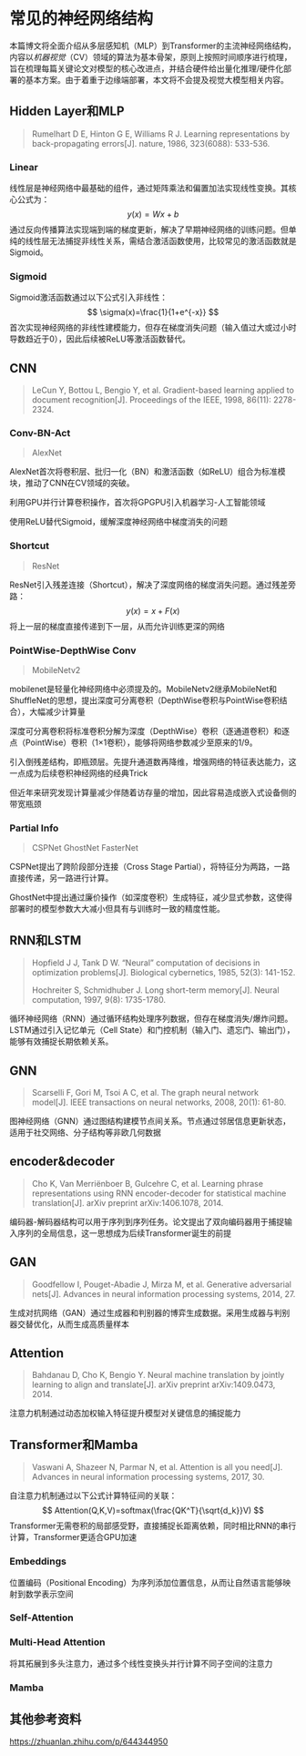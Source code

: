 # 常见的神经网络结构

本篇博文将全面介绍从多层感知机（MLP）到Transformer的主流神经网络结构，内容以*机器视觉*（CV）领域的算法为基本骨架，原则上按照时间顺序进行梳理，旨在梳理每篇关键论文对模型的核心改进点，并结合硬件给出量化推理/硬件化部署的基本方案。由于着重于边缘端部署，本文将不会提及视觉大模型相关内容。

## Hidden Layer和MLP

> Rumelhart D E, Hinton G E, Williams R J. Learning representations by  back-propagating errors[J]. nature, 1986, 323(6088): 533-536.

### Linear

线性层是神经网络中最基础的组件，通过矩阵乘法和偏置加法实现线性变换。其核心公式为：
$$
y(x)=Wx+b
$$
通过反向传播算法实现端到端的梯度更新，解决了早期神经网络的训练问题。但单纯的线性层无法捕捉非线性关系，需结合激活函数使用，比较常见的激活函数就是Sigmoid。

### Sigmoid

Sigmoid激活函数通过以下公式引入非线性：
$$
\sigma(x)=\frac{1}{1+e^{-x}}
$$
首次实现神经网络的非线性建模能力，但存在梯度消失问题（输入值过大或过小时导数趋近于0），因此后续被ReLU等激活函数替代。

## CNN

> LeCun Y, Bottou L, Bengio Y, et al. Gradient-based learning applied to  document recognition[J]. Proceedings of the IEEE, 1998, 86(11):  2278-2324.



### Conv-BN-Act

> AlexNet

AlexNet首次将卷积层、批归一化（BN）和激活函数（如ReLU）组合为标准模块，推动了CNN在CV领域的突破。

利用GPU并行计算卷积操作，首次将GPGPU引入机器学习-人工智能领域

使用ReLU替代Sigmoid，缓解深度神经网络中梯度消失的问题

### Shortcut

> ResNet

ResNet引入残差连接（Shortcut），解决了深度网络的梯度消失问题。通过残差旁路：
$$
y(x) = x+F(x)
$$
将上一层的梯度直接传递到下一层，从而允许训练更深的网络

### PointWise-DepthWise Conv

> MobileNetv2

mobilenet是轻量化神经网络中必须提及的。MobileNetv2继承MobileNet和ShuffleNet的思想，提出深度可分离卷积（DepthWise卷积与PointWise卷积结合），大幅减少计算量

深度可分离卷积将标准卷积分解为深度（DepthWise）卷积（逐通道卷积）和逐点（PointWise）卷积（1×1卷积），能够将网络参数减少至原来的1/9。

引入倒残差结构，即瓶颈层。先提升通道数再降维，增强网络的特征表达能力，这一点成为后续卷积神经网络的经典Trick

但近年来研究发现计算量减少伴随着访存量的增加，因此容易造成嵌入式设备侧的带宽瓶颈

### Partial Info

> CSPNet GhostNet FasterNet

CSPNet提出了跨阶段部分连接（Cross Stage Partial），将特征分为两路，一路直接传递，另一路进行计算。

GhostNet中提出通过廉价操作（如深度卷积）生成特征，减少显式参数，这使得部署时的模型参数大大减小但具有与训练时一致的精度性能。

## RNN和LSTM

> Hopfield J J, Tank D W. “Neural” computation of decisions in  optimization problems[J]. Biological cybernetics, 1985, 52(3): 141-152.
>
> Hochreiter S, Schmidhuber J. Long short-term memory[J]. Neural computation, 1997, 9(8): 1735-1780.

循环神经网络（RNN）通过循环结构处理序列数据，但存在梯度消失/爆炸问题。LSTM通过引入记忆单元（Cell State）和门控机制（输入门、遗忘门、输出门），能够有效捕捉长期依赖关系。

## GNN

> Scarselli F, Gori M, Tsoi A C, et al. The graph neural network model[J]. IEEE transactions on neural networks, 2008, 20(1): 61-80.

图神经网络（GNN）通过图结构建模节点间关系。节点通过邻居信息更新状态，适用于社交网络、分子结构等非欧几何数据

## encoder&decoder

> Cho K, Van Merriënboer B, Gulcehre C, et al. Learning phrase  representations using RNN encoder-decoder for statistical machine  translation[J]. arXiv preprint arXiv:1406.1078, 2014.

编码器-解码器结构可以用于序列到序列任务。论文提出了双向编码器用于捕捉输入序列的全局信息，这一思想成为后续Transformer诞生的前提

## GAN

> Goodfellow I, Pouget-Abadie J, Mirza M, et al. Generative adversarial  nets[J]. Advances in neural information processing systems, 2014, 27.

生成对抗网络（GAN）通过生成器和判别器的博弈生成数据。采用生成器与判别器交替优化，从而生成高质量样本

## Attention

> Bahdanau D, Cho K, Bengio Y. Neural  machine translation by jointly learning to align and translate[J]. arXiv preprint arXiv:1409.0473, 2014.

注意力机制通过动态加权输入特征提升模型对关键信息的捕捉能力

## Transformer和Mamba

> Vaswani A, Shazeer N, Parmar N, et al. Attention is all you need[J].  Advances in neural information processing systems, 2017, 30.

自注意力机制通过以下公式计算特征间的关联：
$$
Attention(Q,K,V)=softmax(\frac{QK^T}{\sqrt{d_k}}V)
$$
Transformer无需卷积的局部感受野，直接捕捉长距离依赖，同时相比RNN的串行计算，Transformer更适合GPU加速

### Embeddings

位置编码（Positional Encoding）为序列添加位置信息，从而让自然语言能够映射到数学表示空间

### Self-Attention



### Multi-Head Attention

将其拓展到多头注意力，通过多个线性变换头并行计算不同子空间的注意力

### Mamba



## 其他参考资料

https://zhuanlan.zhihu.com/p/644344950


